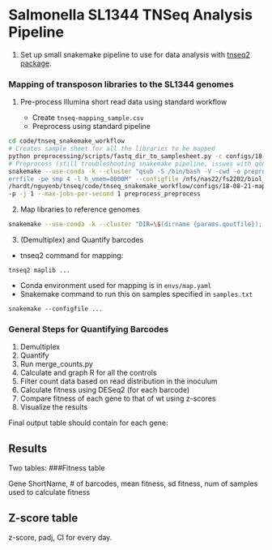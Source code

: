# Salmonella SL1344 TNSeq Analysis Pipeline

1. Set up small snakemake pipeline to use for data analysis with [tnseq2 package](https://github.com/MicrobiologyETHZ/nccr_tnseq2).

### Mapping of transposon libraries to the SL1344 genomes

1. Pre-process Illumina short read data using standard workflow

    - Create `tnseq-mapping_sample.csv`
    - Preprocess using standard pipeline
    
```bash
cd code/tnseq_snakemake_workflow
# Creates sample sheet for all the libraries to be mapped
python preprocessing/scripts/fastq_dir_to_samplesheet.py -c configs/18-08-21-mapping-config.yaml
# Preprocess (still troubleshooting snakemake pipeline, issues with qout/qerr because of import of workflow)
snakemake --use-conda -k --cluster "qsub -S /bin/bash -V -cwd -o preprocess.qoutfile -e preprocess.q
errfile -pe smp 4 -l h_vmem=8000M" --configfile /nfs/nas22/fs2202/biol_micro_bioinf_nccr
/hardt/nguyenb/tnseq/code/tnseq_snakemake_workflow/configs/18-08-21-mapping-config.yaml
-p -j 1 --max-jobs-per-second 1 preprocess_preprocess

```

2. Map libraries to reference genomes

```bash
snakemake --use-conda -k --cluster "DIR=\$(dirname {params.qoutfile}); mkdir -p \"\${{DIR}}\"; qsub -S /bin/bash -V -cwd -o {params.qoutfile} -e {params.qerrfile} -pe smp {threads} -l h_vmem={params.mem}M" --configfile /nfs/nas22/fs2202/biol_micro_bioinf_nccr/hardt/nguyenb/tnseq/code/tnseq_snakemake_workflow/configs/18-08-21-mapping-config.yaml -p -j 10 --max-jobs-per-second 1 map

```



3. (Demultiplex) and Quantify barcodes 


    
 
    
    
    
-  tnseq2 command for mapping:

```
tnseq2 maplib ...
```
- Conda environment used for mapping is in `envs/map.yaml`
- Snakemake command to run this on samples specified in `samples.txt`

```
snakemake --configfile ...
```

### General Steps for Quantifying Barcodes

1. Demultiplex
2. Quantify
3. Run merge_counts.py 
4. Calculate and graph R for all the controls
5. Filter count data based on read distribution in the inoculum
6. Calculate fitness using DESeq2 (for each barcode)
7. Compare fitness of each gene to that of wt using z-scores
8. Visualize the results

Final output table should contain for each gene:


## Results
Two tables:
###Fitness table

Gene ShortName, # of barcodes, mean fitness, sd fitness, num of samples used to calculate fitness 

## Z-score table
z-score, padj, CI for every day. 